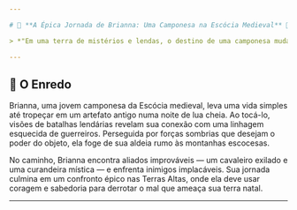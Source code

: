 ```yaml
---

# 🌟 **A Épica Jornada de Brianna: Uma Camponesa na Escócia Medieval** 🌟

> *"Em uma terra de mistérios e lendas, o destino de uma camponesa mudará a história para sempre."*

---
```


## 📜 **O Enredo**

Brianna, uma jovem camponesa da Escócia medieval, leva uma vida simples até tropeçar em um artefato antigo numa noite de lua cheia. Ao tocá-lo, visões de batalhas lendárias revelam sua conexão com uma linhagem esquecida de guerreiros. Perseguida por forças sombrias que desejam o poder do objeto, ela foge de sua aldeia rumo às montanhas escocesas. 

No caminho, Brianna encontra aliados improváveis — um cavaleiro exilado e uma curandeira mística — e enfrenta inimigos implacáveis. Sua jornada culmina em um confronto épico nas Terras Altas, onde ela deve usar coragem e sabedoria para derrotar o mal que ameaça sua terra natal.

---

